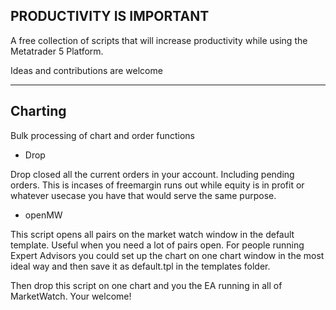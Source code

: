 ## PRODUCTIVITY IS IMPORTANT

A free collection of scripts that will increase productivity while using the Metatrader 5 Platform.

Ideas and contributions are welcome

---

## Charting

Bulk processing of chart and order functions

- Drop

Drop closed all the current orders in your account. Including pending orders. This is incases of freemargin runs out while equity is in profit or whatever usecase you have that would serve the same purpose.

- openMW

This script opens all pairs on the market watch window in the default template. Useful when you need a lot of pairs open. For people running Expert Advisors you could set up the chart on one chart window in the most ideal way and then save it as default.tpl in the templates folder.

Then drop this script on one chart and you the EA running in all of MarketWatch. Your welcome!
